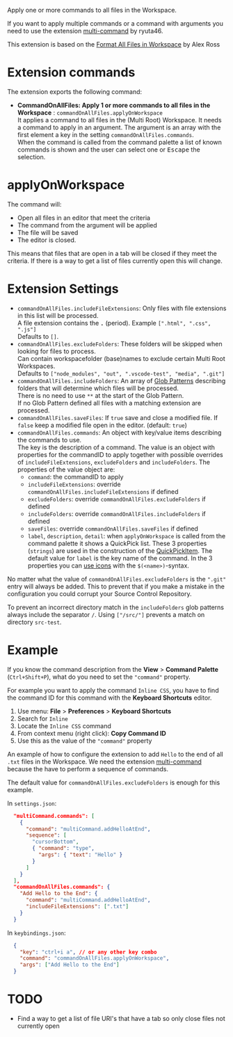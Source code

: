Apply one or more commands to all files in the Workspace.

If you want to apply multiple commands or a command with arguments you need to use
the extension [multi-command](https://marketplace.visualstudio.com/items?itemName=ryuta46.multi-command) by ryuta46.

This extension is based on the [Format All Files in Workspace](https://marketplace.visualstudio.com/items?itemName=alexr00.formatallfilesinworkspace) by Alex Ross

# Extension commands

The extension exports the following command:

* **CommandOnAllFiles: Apply 1 or more commands to all files in the Workspace** : `commandOnAllFiles.applyOnWorkspace`  
  It applies a command to all files in the (Multi Root) Workspace. It needs a command to apply in an argument. The argument is an array with the first element a key in the setting `commandOnAllFiles.commands`.  
  When the command is called from the command palette a list of known commands is shown and the user can select one or <kbd>Escape</kbd> the selection.

# applyOnWorkspace

The command will:
* Open all files in an editor that meet the criteria
* The command from the argument will be applied
* The file will be saved
* The editor is closed.

This means that files that are open in a tab will be closed if they meet the criteria. If there is a way to get a list of files currently open this will change.

# Extension Settings

* `commandOnAllFiles.includeFileExtensions`: Only files with file extensions in this list will be processed.  
  A file extension contains the **`.`** (period). Example `[".html", ".css", ".js"]`  
  Defaults to `[]`.
* `commandOnAllFiles.excludeFolders`: These folders will be skipped when looking for files to process.  
  Can contain workspacefolder (base)names to exclude certain Multi Root Workspaces.  
  Defaults to `["node_modules", "out", ".vscode-test", "media", ".git"]`
* `commandOnAllFiles.includeFolders`: An array of [Glob Patterns](https://code.visualstudio.com/api/references/vscode-api#GlobPattern) describing folders that will determine which files will be processed.  
  There is no need to use `**` at the start of the Glob Pattern.  
  If no Glob Pattern defined all files with a matching extension are processed.
* `commandOnAllFiles.saveFiles`: If `true` save and close a modified file. If `false` keep a modified file open in the editor. (default: `true`)
* `commandOnAllFiles.commands`: An object with key/value items describing the commands to use.  
  The key is the description of a command. The value is an object with properties for the commandID to apply together with possible overrides of `includeFileExtensions`, `excludeFolders` and `includeFolders`. The properties of the value object are:
    * `command`: the commandID to apply
    * `includeFileExtensions`: override `commandOnAllFiles.includeFileExtensions` if defined
    * `excludeFolders`: override `commandOnAllFiles.excludeFolders` if defined
    * `includeFolders`: override `commandOnAllFiles.includeFolders` if defined
    * `saveFiles`: override `commandOnAllFiles.saveFiles` if defined
    * `label`, `description`, `detail`: when `applyOnWorkspace` is called from the command palette it shows a QuickPick list. These 3 properties (`strings`) are used in the construction of the [QuickPickItem](https://code.visualstudio.com/api/references/vscode-api#QuickPickItem). The default value for `label` is the key name of the command. In the 3 properties you can [use icons](https://microsoft.github.io/vscode-codicons/dist/codicon.html) with the `$(<name>)`-syntax.

No matter what the value of `commandOnAllFiles.excludeFolders` is the `".git"` entry will always be added. This to prevent that if you make a mistake in the configuration you could corrupt your Source Control Repository.

To prevent an incorrect directory match in the `includeFolders` glob patterns always include the separator `/`. Using `["/src/"]` prevents a match on directory `src-test`.

# Example

If you know the command description from the **View** > **Command Palette** (`Ctrl+Shift+P`), what do you need to set the `"command"` property.

For example you want to apply the command `Inline CSS`, you have to find the command ID for this command with the **Keyboard Shortcuts** editor.

1. Use menu: **File** > **Preferences** > **Keyboard Shortcuts**
1. Search for `Inline`
1. Locate the `Inline CSS` command
1. From context menu (right click): **Copy Command ID**
1. Use this as the value of the `"command"` property

An example of how to configure the extension to add `Hello` to the end of all `.txt` files in the Workspace. We need the extension [multi-command](https://marketplace.visualstudio.com/items?itemName=ryuta46.multi-command) because the have to perform a sequence of commands.

The default value for `commandOnAllFiles.excludeFolders` is enough for this example.

In `settings.json`:

``` json
  "multiCommand.commands": [
    {
      "command": "multiCommand.addHelloAtEnd",
      "sequence": [
        "cursorBottom",
        { "command": "type",
          "args": { "text": "Hello" }
        }
      ]
    }
  ],
  "commandOnAllFiles.commands": {
    "Add Hello to the End": {
      "command": "multiCommand.addHelloAtEnd",
      "includeFileExtensions": [".txt"]
    }
  }
```

In `keybindings.json`:

``` json
  {
    "key": "ctrl+i a", // or any other key combo
    "command": "commandOnAllFiles.applyOnWorkspace",
    "args": ["Add Hello to the End"]
  }
```

# TODO

* Find a way to get a list of file URI's that have a tab so only close files not currently open

